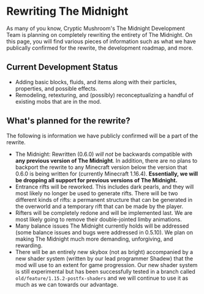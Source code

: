 # Rewriting The Midnight

As many of you know, Cryptic Mushroom's The Midnight Development Team is planning on completely rewriting the entirety of The Midnight. On this page, you will find various pieces of information such as what we have publically confirmed for the rewrite, the development roadmap, and more.

## Current Development Status

- Adding basic blocks, fluids, and items along with their particles, properties, and possible effects.
- Remodeling, retexturing, and (possibly) reconceptualizing a handful of existing mobs that are in the mod.

## What's planned for the rewrite?

The following is information we have publicly confirmed will be a part of the rewrite.

- The Midnight: Rewritten (0.6.0) *will not* be backwards compatible with **any previous version of The Midnight**. In addition, there are no plans to backport the rewrite to any Minecraft version below the version that 0.6.0 is being written for (currently Minecraft 1.16.4). **Essentially, we will be dropping all support for previous versions of The Midnight.**
- Entrance rifts will be reworked. This includes dark pearls, and they will most likely no longer be used to generate rifts. There will be two different kinds of rifts: a permanent structure that can be generated in the overworld and a temporary rift that can be made by the player.
- Rifters will be completely redone and will be implemented last. We are most likely going to remove their double-jointed limby animations.
- Many balance issues The Midnight currently holds will be addressed (some balance issues and bugs were addressed in 0.5.10). We plan on making The Midnight much more demanding, unforgiving, and rewarding.
- There will be an entirely new skybox (not as bright) accompanied by a new shader system (written by our lead programmer Shadew) that the mod will use to an extent for game progression. Our new shader system is still experimental but has been successfully tested in a branch called `old/feature/1.15.2-postfx-shaders` and we will continue to use it as much as we can towards our advantage.
